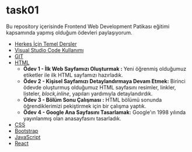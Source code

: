 # task01
Bu repository içerisinde Frontend Web Development Patikası eğitimi kapsamında yapmış olduğum ödevleri paylaşıyorum.

* [Herkes İçin Temel Dersler](https://www.patika.dev/egitimler/frontend-web-development-patikasi/herkes-icin-temel-dersler)
* [Visual Studio Code Kullanımı](https://www.patika.dev/egitimler/frontend-web-development-patikasi/visual-studio-code-kullanimi)
* [GIT](https://www.patika.dev/egitimler/frontend-web-development-patikasi/git)
* [HTML](https://www.patika.dev/egitimler/frontend-web-development-patikasi/html)
  * **Ödev 1 - İlk Web Sayfamızı Oluşturmak :** Yeni öğrenmiş olduğumuz etiketler ile ilk HTML sayfamızı hazırladık.
  * **Ödev 2 - Kişisel Sayfamızı Detaylandırmaya Devam Etmek:**  Birinci ödevde oluşturmuş olduğumuz HTML sayfasını resimler, linkler, listeler, *block,inline*, yapıları yardımıyla detaylandırdık.
  * **Ödev 3 - Bölüm Sonu Çalışması :** HTML bölümü sonunda öğrendiklerimizi pekiştirmek için bir çalışma yaptık.
  * **Ödev 4 - Google Ana Sayfasını Tasarlamak:** Google'ın 1998 yılında yayınlanmış olan anasayfasını tasarladık.
* [CSS](https://www.patika.dev/egitimler/frontend-web-development-patikasi/css)
* [Bootstrap](https://www.patika.dev/egitimler/frontend-web-development-patikasi/bootstrap)
* [JavaScript](https://www.patika.dev/egitimler/frontend-web-development-patikasi/bootstrap)
* [React](https://www.patika.dev/egitimler/frontend-web-development-patikasi/react)
